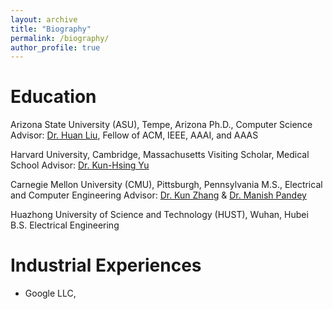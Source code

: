 ```yaml
---
layout: archive
title: "Biography"
permalink: /biography/
author_profile: true
---
```


# Education

Arizona State University (ASU), Tempe, Arizona
Ph.D., Computer Science 
Advisor: [Dr. Huan Liu](https://www.public.asu.edu/~huanliu/), Fellow of ACM, IEEE, AAAI, and AAAS 

Harvard University, Cambridge, Massachusetts
Visiting Scholar, Medical School
Advisor: [Dr. Kun-Hsing Yu](https://yulab.hms.harvard.edu/yu/)

Carnegie Mellon University (CMU), Pittsburgh, Pennsylvania
M.S., Electrical and Computer Engineering
Advisor: [Dr. Kun Zhang](https://www.andrew.cmu.edu/user/kunz1/) & [Dr. Manish Pandey](https://www.ece.cmu.edu/directory/bios/pandey-manish.html)

Huazhong University of Science and Technology (HUST), Wuhan, Hubei
B.S. Electrical Engineering

# Industrial Experiences

* Google LLC,

